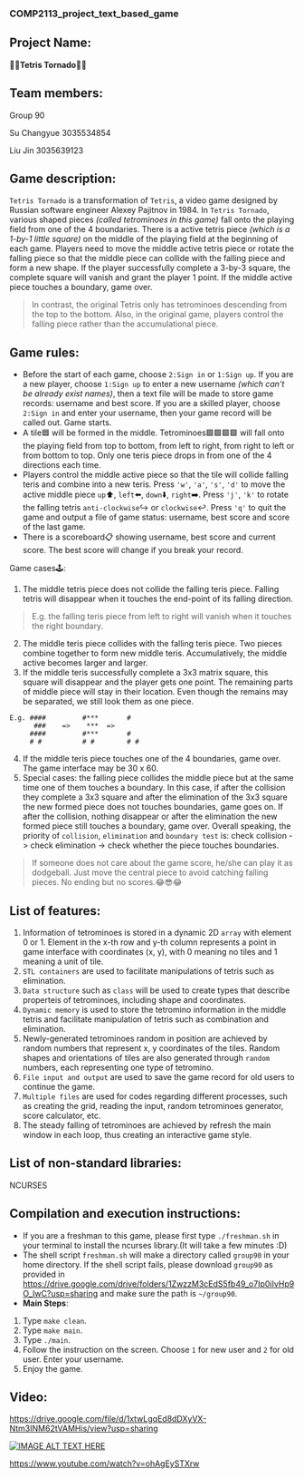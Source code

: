 ### COMP2113_project_text_based_game
## Project Name: 
:large_orange_diamond::large_blue_diamond:**Tetris Tornado**:large_orange_diamond::large_blue_diamond:
## Team members:
Group 90

Su Changyue 3035534854

Liu Jin 3035639123
## Game description:
`Tetris Tornado` is a transformation of `Tetris`, a video game designed by Russian software engineer Alexey Pajitnov in 1984.
In `Tetris Tornado`, various shaped pieces *(called tetrominoes in this game)* fall onto the playing field from one of the 4 boundaries. There is a active tetris piece *(which is a 1-by-1 little square)* on the middle of the playing field at the beginning of each game. Players need to move the middle active tetris piece or rotate the falling piece so that the middle piece can collide with the falling piece and form a new shape. If the player successfully complete a 3-by-3 square, the complete square will vanish and grant the player 1 point. If the middle active piece touches a boundary, game over. 
> In contrast, the original Tetris only has tetrominoes descending from the top to the bottom. Also, in the original game, players control the falling piece rather than the accumulational piece.  
## Game rules:
- Before the start of each game, choose `2:Sign in` or `1:Sign up`. If you are a new player, choose `1:Sign up` to enter a new username *(which can’t be already exist names)*, then a text file will be made to store game records: username and best score. If you are a skilled player, choose `2:Sign in` and enter your username, then your game record will be called out. Game starts.
- A tile:blue_square: will be formed in the middle. Tetrominoes:green_square::green_square::green_square::green_square: will fall onto the playing field from top to bottom, from left to right, from right to left or from bottom to top. Only one teris piece drops in from one of the 4 directions each time.
- Players control the middle active piece so that the tile will collide falling teris and combine into a new teris. Press `'w'`, `'a'`, `'s'`, `'d'` to move the active middle piece `up`:arrow_up:, `left`:arrow_left:, `down`:arrow_down:, `right`:arrow_right:. Press `'j'`, `'k'` to rotate the falling tetris `anti-clockwise`:arrow_right_hook: or `clockwise`:leftwards_arrow_with_hook:. Press `'q'` to quit the game and output a file of game status: username, best score and score of the last game.
- There is a scoreboard:clipboard: showing username, best score and current score. The best score will change if you break your record. 

Game cases:joystick::

1. The middle tetris piece does not collide the falling teris piece. Falling tetris will disappear when it touches the end-point of its falling direction.
> E.g. the falling teris piece from left to right will vanish when it touches the right boundary.
2. The middle teris piece collides with the falling teris piece. Two pieces combine together to form new middle teris. Accumulatively, the middle active becomes larger and larger.
3. If the middle teris successfully complete a 3x3 matrix square, this square will disappear and the player gets one point. The remaining parts of middle piece will stay in their location. Even though the remains may be separated, we still look them as one piece.
```
E.g. ####         #***       #
      ###    =>    ***  =>       
     ####         #***       #                 
     # #          # #        # #
```
4. If the middle teris piece touches one of the 4 boundaries, game over. The game interface may be 30 x 60.
5. Special cases: the falling piece collides the middle piece but at the same time one of them touches a boundary. In this case, if after the collision they complete a 3x3 square and after the elimination of the 3x3 square the new formed piece does not touches boundaries, game goes on. If after the collision, nothing disappear or after the elimination the new formed piece still touches a boundary, game over. Overall speaking, the priority of `collision`, `elimination` and `boundary test` is: check collision -> check elimination -> check whether the piece touches boundaries. 
> If someone does not care about the game score, he/she can play it as dodgeball. Just move the central piece to avoid catching falling pieces. No ending but no scores.:joy::sunglasses::joy: 
## List of features:
1. Information of tetrominoes is stored in a dynamic 2D `array` with element 0 or 1. Element in the x-th row and y-th column represents a point in game interface with coordinates (x, y), with 0 meaning no tiles and 1 meaning a unit of tile.
2. `STL containers` are used to facilitate manipulations of tetris such as elimination.
3. `Data structure` such as `class` will be used to create types that describe properteis of tetrominoes, including shape and coordinates.
4. `Dynamic memory` is used to store the tetromino information in the middle tetris and facilitate manipulation of tetris such as combination and elimination.
5. Newly-generated tetrominoes random in position are achieved by random numbers that represent x, y coordinates of the tiles. Random shapes and orientations of tiles are also generated through `random` numbers, each representing one type of tetromino.
6. `File input and output` are used to save the game record for old users to continue the game.
7. `Multiple files` are used for codes regarding different processes, such as creating the grid, reading the input, random tetrominoes generator, score calculator, etc.
8. The steady falling of tetrominoes are achieved by refresh the main window in each loop, thus creating an interactive game style.
## List of non-standard libraries:
NCURSES
## Compilation and execution instructions:
- If you are a freshman to this game, please first type `./freshman.sh` in your terminal to install the ncurses library.(It will take a few minutes :D)
- The shell script `freshman.sh` will make a directory called `group90` in your home directory. If the shell script fails, please download `group90` as provided in https://drive.google.com/drive/folders/1ZwzzM3cEdS5fb49_o7Ip0iIvHp9O_IwC?usp=sharing and make sure the path is `~/group90`.
- **Main Steps**:
1. Type `make clean`.
2. Type `make main`.
3. Type `./main`.
4. Follow the instruction on the screen. Choose `1` for new user and `2` for old user. Enter your username.
5. Enjoy the game. 
## Video: 
https://drive.google.com/file/d/1xtwLgqEd8dDXyVX-Ntm3INM62tVAMHis/view?usp=sharing

[![IMAGE ALT TEXT HERE](https://img.youtube.com/vi/ohAgEySTXrw/0.jpg)](https://www.youtube.com/watch?v=ohAgEySTXrw)

https://www.youtube.com/watch?v=ohAgEySTXrw

